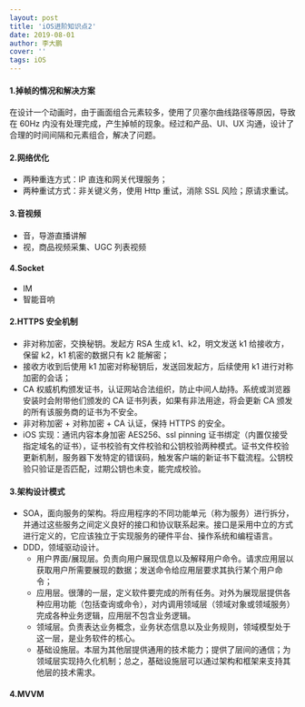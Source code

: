 ```yaml
---
layout: post
title: 'iOS进阶知识点2'
date: 2019-08-01
author: 李大鹏
cover: ''
tags: iOS
---
```


#### 1.掉帧的情况和解决方案

在设计一个动画时，由于画面组合元素较多，使用了贝塞尔曲线路径等原因，导致在 60Hz 内没有处理完成，产生掉帧的现象。经过和产品、UI、UX 沟通，设计了合理的时间间隔和元素组合，解决了问题。

#### 2.网络优化

- 两种重连方式：IP 直连和网关代理服务；
- 两种重试方式：非关键义务，使用 Http 重试，消除 SSL 风险；原请求重试。

#### 3.音视频

- 音，导游直播讲解
- 视，商品视频采集、UGC 列表视频

#### 4.Socket

- IM
- 智能音响

#### 2.HTTPS 安全机制

- 非对称加密，交换秘钥。发起方 RSA 生成 k1、k2，明文发送 k1 给接收方，保留 k2，k1 机密的数据只有 k2 能解密；
- 接收方收到后使用 k1 加密对称秘钥后，发送回发起方，后续使用 k1 进行对称加密的会话；
- CA 权威机构颁发证书，认证网站合法组织，防止中间人劫持。系统或浏览器安装时会附带他们颁发的 CA 证书列表，如果有非法用途，将会更新 CA 颁发的所有该服务商的证书为不安全。
- 非对称加密 + 对称加密 + CA 认证，保持 HTTPS 的安全。
- iOS 实现：通讯内容本身加密 AES256、ssl pinning 证书绑定（内置仅接受指定域名的证书），证书校验有文件校验和公钥校验两种模式。证书文件校验更新机制，服务器下发特定的错误码，触发客户端的新证书下载流程。公钥校验只验证是否匹配，过期公钥也未变，能完成校验。

#### 3.架构设计模式

- SOA，面向服务的架构。将应用程序的不同功能单元（称为服务）进行拆分，并通过这些服务之间定义良好的接口和协议联系起来。接口是采用中立的方式进行定义的，它应该独立于实现服务的硬件平台、操作系统和编程语言。
- DDD，领域驱动设计。
  - 用户界面/展现层。负责向用户展现信息以及解释用户命令。请求应用层以获取用户所需要展现的数据；发送命令给应用层要求其执行某个用户命令；
  - 应用层。很薄的一层，定义软件要完成的所有任务。对外为展现层提供各种应用功能（包括查询或命令），对内调用领域层（领域对象或领域服务）完成各种业务逻辑，应用层不包含业务逻辑。
  - 领域层。负责表达业务概念，业务状态信息以及业务规则，领域模型处于这一层，是业务软件的核心。
  - 基础设施层。本层为其他层提供通用的技术能力；提供了层间的通信；为领域层实现持久化机制；总之，基础设施层可以通过架构和框架来支持其他层的技术需求。

#### 4.MVVM
